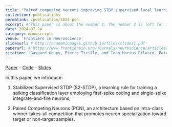 ```yaml
---
title: "Paired competing neurons improving STDP supervised local learning in spiking neural networks"
collection: publications
permalink: /publication/2024-pcn
excerpt: #'This paper is about the number 1. The number 2 is left for future work.'
date: 2024-07-24
category: manuscripts
venue: 'Frontiers in Neuroscience'
slidesurl: #'http://academicpages.github.io/files/slides1.pdf'
paperurl: #'https://www.frontiersin.org/journals/neuroscience/articles/10.3389/fnins.2024.1401690'
citation: 'Gaspard Goupy, Pierre Tirilly, and Ioan Marius Bilasco. Paired Competing Neurons Improving STDP Supervised Local Learning in Spiking Neural Networks. Frontiers in Neuroscience, 18, 2024.'
---
```


[Paper](https://www.frontiersin.org/journals/neuroscience/articles/10.3389/fnins.2024.1401690) - [Code](https://gitlab.univ-lille.fr/fox/snn-pcn) - [Slides](https://ggoupy.github.io/files/slides-pcn-gdriasis23.pdf)

In this paper, we introduce:

1. Stabilized Supervised STDP (S2-STDP), a learning rule for training a spiking classification layer employing first-spike coding and single-spike integrate-and-fire neurons;

2. Paired Competing Neurons (PCN), an architecture based on intra-class winner-takes-all competition that promotes neuron specialization toward target or non-target samples.

